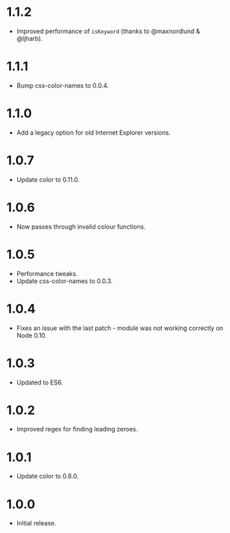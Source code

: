 <h1 id="1.1.2">1.1.2</h1>

<ul>
<li>Improved performance of <code>isKeyword</code> (thanks to @maxnordlund &amp; @ljharb).</li>
</ul>

<h1 id="1.1.1">1.1.1</h1>

<ul>
<li>Bump css-color-names to 0.0.4.</li>
</ul>

<h1 id="1.1.0">1.1.0</h1>

<ul>
<li>Add a legacy option for old Internet Explorer versions.</li>
</ul>

<h1 id="1.0.7">1.0.7</h1>

<ul>
<li>Update color to 0.11.0.</li>
</ul>

<h1 id="1.0.6">1.0.6</h1>

<ul>
<li>Now passes through invalid colour functions.</li>
</ul>

<h1 id="1.0.5">1.0.5</h1>

<ul>
<li>Performance tweaks.</li>
<li>Update css-color-names to 0.0.3.</li>
</ul>

<h1 id="1.0.4">1.0.4</h1>

<ul>
<li>Fixes an issue with the last patch - module was not working correctly on
Node 0.10.</li>
</ul>

<h1 id="1.0.3">1.0.3</h1>

<ul>
<li>Updated to ES6.</li>
</ul>

<h1 id="1.0.2">1.0.2</h1>

<ul>
<li>Improved regex for finding leading zeroes.</li>
</ul>

<h1 id="1.0.1">1.0.1</h1>

<ul>
<li>Update color to 0.8.0.</li>
</ul>

<h1 id="1.0.0">1.0.0</h1>

<ul>
<li>Initial release.</li>
</ul>
